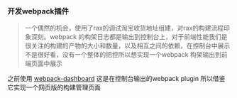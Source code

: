 ### 开发webpack插件
>  一个偶然的机会，使用了rax的调试淘宝收货地址组建，对rax的构建流程印象深刻。webpack 的构架日志都是输出到控制台上，对于前端性能我们是很关注的构建的产物的大小和数量，以及相互之间的依赖，在控制台中展示不是很好看，没有一个整体的把控所以想实现一个webpack 构架输出到前端页面中展示

之前使用 [webpack-dashboard](https://github.com/FormidableLabs/webpack-dashboard/blob/05e7589abb63f206fe7d29c39766eef2346e70b5/dashboard/index.js)
这是在控制台输出的webpack plugin 所以借鉴它实现一个网页版的构建管理页面

